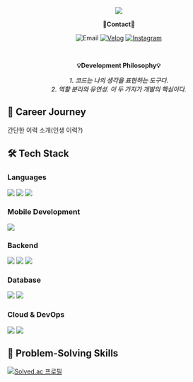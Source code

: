 <!-- 소개 -->

<p align="center">
  <img src="https://capsule-render.vercel.app/api?type=waving&color=ACBCFF&fontColor=0F1035&height=200&section=header&text=Welcome%20to%20DongHyuk's%20Github%21%F0%9F%91%8B&fontSize=40&animation=fadeIn"/>
</p>

<!-- 소통 수단: 이메일, Velog, 인스타그램 -->

<p align="center">📩<strong>Contact</strong>📩</p>

<p align="center">
  <img src="https://img.shields.io/badge/flffkd12@gmail.com-blue?style=flat&logo=gmail&logoColor=white" alt="Email"/>
  <a href="https://velog.io/@dreamtree/posts" target="_blank" rel="noopener noreferrer">
    <img src="https://img.shields.io/badge/Velog-black?style=flat&logo=velog" alt="Velog"/><!--
  --></a>
  <a href="https://www.instagram.com/_dh_803/" target="_blank" rel="noopener noreferrer">
    <img src="https://img.shields.io/badge/Instagram-pink?style=flat&logo=instagram" alt="Instagram"/>
  </a>
</p>

<br>

<!-- 개발 신념 -->

<p align="center"><strong>💡Development Philosophy💡</strong></p>

<p align="center" style="font-style: italic; color: #555;">
  <strong>
    1. 코드는 나의 생각을 표현하는 도구다.<br>
    2. 역할 분리와 유연성. 이 두 가지가 개발의 핵심이다.
  </strong>
</p>

<!-- 현재까지의 이력 -->

## 📜 Career Journey
간단한 이력 소개(인생 이력?)

<!-- 기술 스택 -->

## 🛠 Tech Stack

### Languages
<p>
  <img src="https://img.shields.io/badge/Java-007396?style=flat&logo="missing logo"&logoColor=white"/>
  <img src="https://img.shields.io/badge/Kotlin-7F52FF?style=flat&logo=kotlin&logoColor=white"/>
  <img src="https://img.shields.io/badge/C++-00599C?style=flat&logo=cplusplus&logoColor=white"/>
</p>

### Mobile Development
<p>
  <img src="https://img.shields.io/badge/Jetpack_Compose-4285F4?style=flat&logo=android&logoColor=white"/>
</p>

### Backend
<p>
  <img src="https://img.shields.io/badge/Spring_Boot-6DB33F?style=flat&logo=spring-boot&logoColor=white"/>
  <img src="https://img.shields.io/badge/Spring_Security-6DB33F?style=flat&logo=spring-security&logoColor=white"/>
  <img src="https://img.shields.io/badge/JPA-007396?style=flat&logo=hibernate&logoColor=white"/>
</p>

### Database
<p>
  <img src="https://img.shields.io/badge/PostgreSQL-4169E1?style=flat&logo=postgresql&logoColor=white"/>
  <img src="https://img.shields.io/badge/MySQL-4479A1?style=flat&logo=mysql&logoColor=white"/>
</p>

### Cloud & DevOps
<p>
  <img src="https://img.shields.io/badge/Amazon_EC2-FF9900?style=flat&logo="missing logo"logoColor=white"/>
  <img src="https://img.shields.io/badge/GitHub_Actions-2088FF?style=flat&logo=github-actions&logoColor=white"/>
</p>

<!-- 알고리즘 역량 -->

## 🧩 Problem-Solving Skills

[![Solved.ac 프로필](http://mazassumnida.wtf/api/v2/generate_badge?boj=moderation2015)](https://solved.ac/profile/moderation2015)
